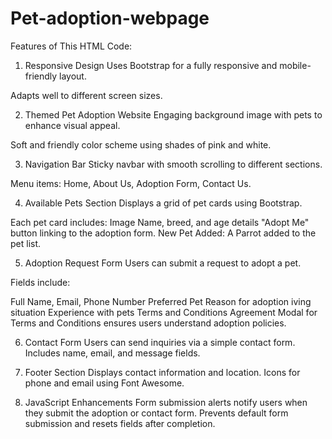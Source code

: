 # Pet-adoption-webpage
Features of This HTML Code:
1. Responsive Design
Uses Bootstrap for a fully responsive and mobile-friendly layout.

Adapts well to different screen sizes.

2. Themed Pet Adoption Website
Engaging background image with pets to enhance visual appeal.

Soft and friendly color scheme using shades of pink and white.

3. Navigation Bar
Sticky navbar with smooth scrolling to different sections.

Menu items: Home, About Us, Adoption Form, Contact Us.

4. Available Pets Section
Displays a grid of pet cards using Bootstrap.

Each pet card includes:
Image
Name, breed, and age details
"Adopt Me" button linking to the adoption form.
New Pet Added: A Parrot added to the pet list.

5. Adoption Request Form
Users can submit a request to adopt a pet.

Fields include:

Full Name, Email, Phone Number
Preferred Pet
Reason for adoption
iving situation
Experience with pets
Terms and Conditions Agreement
Modal for Terms and Conditions ensures users understand adoption policies.

6. Contact Form
Users can send inquiries via a simple contact form.
Includes name, email, and message fields.

7. Footer Section
Displays contact information and location.
Icons for phone and email using Font Awesome.

8. JavaScript Enhancements
Form submission alerts notify users when they submit the adoption or contact form.
Prevents default form submission and resets fields after completion.
